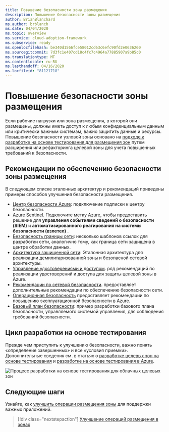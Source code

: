 ```yaml
---
title: Повышение безопасности зоны размещения
description: Повышение безопасности зоны размещения
author: BrianBlanchard
ms.author: brblanch
ms.date: 04/04/2020
ms.topic: overview
ms.service: cloud-adoption-framework
ms.subservice: ready
ms.openlocfilehash: be340d1566fce58012cd63c6efc90fd2e0636260
ms.sourcegitcommit: 7d3fc1e407cd18c4fc7c4964a77885907a9b85c0
ms.translationtype: MT
ms.contentlocale: ru-RU
ms.lasthandoff: 04/16/2020
ms.locfileid: "81121718"
---
```

<!-- cSpell:ignore SIEM -->

# <a name="improve-landing-zone-security"></a>Повышение безопасности зоны размещения

Если рабочие нагрузки или зона размещения, в которой они размещены, должны иметь доступ к любым конфиденциальным данным или критически важным системам, важно защитить данные и ресурсы. Повышение безопасности узловой зоны основано на [подходе к разработке на основе тестирования для размещения зон](./test-driven-development.md) путем расширения или рефакторинга целевой зоны для учета повышенных требований к безопасности.

## <a name="landing-zone-security-best-practices"></a>Рекомендации по обеспечению безопасности зоны размещения

В следующем списке эталонных архитектур и рекомендаций приведены примеры способов улучшения безопасности размещения.

- [Центр безопасности Azure](https://docs.microsoft.com/azure/security-center/security-center-get-started?toc=https://docs.microsoft.com/azure/cloud-adoption-framework/toc.json&bc=https://docs.microsoft.com/azure/cloud-adoption-framework/_bread/toc.json): подключение подписки к центру безопасности.
- [Azure Sentinel](https://docs.microsoft.com/azure/sentinel/quickstart-onboard?toc=https://docs.microsoft.com/azure/cloud-adoption-framework/toc.json&bc=https://docs.microsoft.com/azure/cloud-adoption-framework/_bread/toc.json). Подключите метку Azure, чтобы предоставить решение для **управления событиями сведений о безопасности (SIEM)** и **автоматизированного реагирования на системы безопасности (взлетел)** .
- [Безопасность границы сети](../../reference/networking-vdc.md): несколько шаблонов ссылок для разработки сети, аналогично тому, как граница сети защищена в центре обработки данных.
- [Архитектура защищенной сети](https://docs.microsoft.com/azure/architecture/reference-architectures/dmz/secure-vnet-dmz?toc=https://docs.microsoft.com/azure/cloud-adoption-framework/toc.json&bc=https://docs.microsoft.com/azure/cloud-adoption-framework/_bread/toc.json): Эталонная архитектура для реализации демилитаризованной зоны и безопасной сетевой архитектуры.
- [Управление удостоверениями и доступом](https://docs.microsoft.com/azure/security/fundamentals/identity-management-best-practices?toc=https://docs.microsoft.com/azure/cloud-adoption-framework/toc.json&bc=https://docs.microsoft.com/azure/cloud-adoption-framework/_bread/toc.json). ряд рекомендаций по реализации удостоверений и доступа для защиты целевой зоны в Azure.
- [Рекомендации по сетевой безопасности](https://docs.microsoft.com/azure/security/fundamentals/network-best-practices?toc=https://docs.microsoft.com/azure/cloud-adoption-framework/toc.json&bc=https://docs.microsoft.com/azure/cloud-adoption-framework/_bread/toc.json). предоставляет дополнительные рекомендации по обеспечению безопасности сети.
- [Операционная безопасность](https://docs.microsoft.com/azure/security/fundamentals/operational-best-practices?toc=https://docs.microsoft.com/azure/cloud-adoption-framework/toc.json&bc=https://docs.microsoft.com/azure/cloud-adoption-framework/_bread/toc.json) предоставляет рекомендации по повышению эксплуатационной безопасности в Azure.
- [Базовый план безопасности](../../govern/guides/complex/security-baseline-improvement.md#incremental-improvement-of-the-best-practices): пример разработки базового плана безопасности, управляемого системой управления, для соблюдения требований безопасности.

## <a name="test-driven-development-cycle"></a>Цикл разработки на основе тестирования

Прежде чем приступить к улучшению безопасности, важно понять «определение завершенных» и все «условия приемки». Дополнительные сведения см. в статьях о [разработке целевых зон на основе тестирования](./test-driven-development.md) и [разработке на основе тестирования в Azure](./azure-test-driven-development.md).

![Процесс разработки на основе тестирования для облачных целевых зон](../../_images/ready/test-driven-development-process.png)

## <a name="next-steps"></a>Следующие шаги

Узнайте, как [улучшить операции размещения зоны](./landing-zone-operations.md) для поддержки важных приложений.

> [!div class="nextstepaction"]
> [Улучшение операций размещения в зонах](./landing-zone-operations.md)
